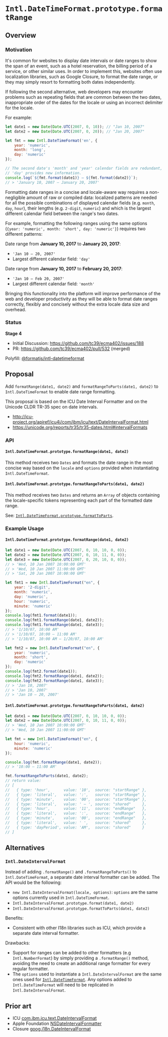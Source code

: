 # `Intl.DateTimeFormat.prototype.formatRange`

## Overview

### Motivation

It's common for websites to display date intervals or date ranges to show the
span of an event, such as a hotel reservation, the billing period of a
service, or other similar uses. In order to implement this, websites often
use localization libraries, such as Google Closure, to format the date range,
or they may simply resort to formatting both dates independently.

If following the second alternative, web developers may encounter problems such
as repeating fields that are common between the two dates, inappropriate order
of the dates for the locale or using an incorrect delimiter for the locale.

For example:

```javascript
let date1 = new Date(Date.UTC(2007, 0, 10)); // "Jan 10, 2007"
let date2 = new Date(Date.UTC(2007, 0, 20)); // "Jan 20, 2007"

let fmt = new Intl.DateTimeFormat('en', {
    year: 'numeric',
    month: 'long',
    day: 'numeric'
});

// The second date's 'month' and 'year' calendar fields are redundant, only
// 'day' provides new information.
console.log(`${fmt.format(date1)} – ${fmt.format(date2)}`);
// > 'January 10, 2007 – January 20, 2007'
```

Formatting date ranges in a concise and locale-aware way requires a
non-negligible amount of raw or compiled data: localized patterns are needed for
all the possible combinations of displayed calendar fields (e.g. `month`, `day`,
`hour`), their lengths (e.g. `2-digit`, `numeric`) and which is the largest
different calendar field between the range's two dates.

For example, formatting the following ranges using the same options (`{year:
'numeric', month: 'short', day: 'numeric'}`) requires two different patterns:

Date range from **January 10, 2017** to **January 20, 2017**:

* `'Jan 10 – 20, 2007'`
* Largest different calendar field: `'day'`

Date range from **January 10, 2017** to **February 20, 2017**:

* `'Jan 10 – Feb 20, 2007'`
* Largest different calendar field: `'month'`

Bringing this functionality into the platform will improve performance of the
web and developer productivity as they will be able to format date ranges
correctly, flexibly and concisely without the extra locale data size and
overhead.

### Status

**Stage 4**

* Initial Discussion: https://github.com/tc39/ecma402/issues/188
* PR: https://github.com/tc39/ecma402/pull/532 (merged)

Polyfill: [@formatjs/intl-datetimeformat](https://www.npmjs.com/package/@formatjs/intl-datetimeformat)

## Proposal

Add `formatRange(date1, date2)` and `formatRangeToParts(date1, date2)` to
`Intl.DateTimeFormat` to enable date range formatting.

This proposal is based on the ICU Date Interval Formatter and on the Unicode
CLDR TR-35 spec on date intervals.

*   http://icu-project.org/apiref/icu4j/com/ibm/icu/text/DateIntervalFormat.html
*   https://unicode.org/reports/tr35/tr35-dates.html#intervalFormats

### API

#### `Intl.DateTimeFormat.prototype.formatRange(date1, date2)`

This method receives two `Dates` and formats the date range in the most concise
way based on the `locale` and `options` provided when instantiating
`Intl.DateTimeFormat`.

#### `Intl.DateTimeFormat.prototype.formatRangeToParts(date1, date2)`

This method receives two `Dates` and returns an `Array` of objects containing
the locale-specific tokens representing each part of the formatted date range.

See:
[`Intl.DateTimeFormat.prototype.formatToParts`](https://developer.mozilla.org/en-US/docs/Web/JavaScript/Reference/Global_Objects/DateTimeFormat/formatToParts).

### Example Usage

#### `Intl.DateTimeFormat.prototype.formatRange(date1, date2)`

```javascript
let date1 = new Date(Date.UTC(2007, 0, 10, 10, 0, 0));
let date2 = new Date(Date.UTC(2007, 0, 10, 11, 0, 0));
let date3 = new Date(Date.UTC(2007, 0, 20, 10, 0, 0));
// > 'Wed, 10 Jan 2007 10:00:00 GMT'
// > 'Wed, 10 Jan 2007 11:00:00 GMT'
// > 'Sat, 20 Jan 2007 10:00:00 GMT'

let fmt1 = new Intl.DateTimeFormat("en", {
    year: '2-digit',
    month: 'numeric',
    day: 'numeric',
    hour: 'numeric',
    minute: 'numeric'
});
console.log(fmt1.format(date1));
console.log(fmt1.formatRange(date1, date2));
console.log(fmt1.formatRange(date1, date3));
// > '1/10/07, 10:00 AM'
// > '1/10/07, 10:00 – 11:00 AM'
// > '1/10/07, 10:00 AM – 1/20/07, 10:00 AM'

let fmt2 = new Intl.DateTimeFormat("en", {
    year: 'numeric',
    month: 'short',
    day: 'numeric'
});
console.log(fmt2.format(date1));
console.log(fmt2.formatRange(date1, date2));
console.log(fmt2.formatRange(date1, date3));
// > 'Jan 10, 2007'
// > 'Jan 10, 2007'
// > 'Jan 10 – 20, 2007'
```

#### `Intl.DateTimeFormat.prototype.formatRangeToParts(date1, date2)`

```javascript
let date1 = new Date(Date.UTC(2007, 0, 10, 10, 0, 0));
let date2 = new Date(Date.UTC(2007, 0, 10, 11, 0, 0));
// > 'Wed, 10 Jan 2007 10:00:00 GMT'
// > 'Wed, 10 Jan 2007 11:00:00 GMT'

let fmt = new Intl.DateTimeFormat("en", {
    hour: 'numeric',
    minute: 'numeric'
});

console.log(fmt.formatRange(date1, date2));
// > '10:00 – 11:00 AM'

fmt.formatRangeToParts(date1, date2);
// return value:
// [
//   { type: 'hour',      value: '10',  source: "startRange" },
//   { type: 'literal',   value: ':',   source: "startRange" },
//   { type: 'minute',    value: '00',  source: "startRange" },
//   { type: 'literal',   value: ' – ', source: "shared"     },
//   { type: 'hour',      value: '11',  source: "endRange"   },
//   { type: 'literal',   value: ':',   source: "endRange"   },
//   { type: 'minute',    value: '00',  source: "endRange"   },
//   { type: 'literal',   value: ' ',   source: "shared"     },
//   { type: 'dayPeriod', value: 'AM',  source: "shared"     }
// ]
```

## Alternatives

### `Intl.DateIntervalFormat`

Instead of adding `.formatRange()` and `.formatRangeToParts()` to
`Intl.DateTimeFormat`, a separate date interval formatter can be added. The API
would be the following:

*   `new Intl.DateIntervalFormat(locale, options)`: `options` are the same
    options currently used in `Intl.DateTimeFormat`.
*   `Intl.DateIntervalFormat.prototype.format(date1, date2)`
*   `Intl.DateIntervalFormat.prototype.formatToParts(date1, date2)`

Benefits:

*   Consistent with other I18n libraries such as ICU, which provide a separate
    date interval formatter.

Drawbacks:

*   Support for ranges can be added to other formatters (e.g
    `Intl.NumberFormat`) by simply providing a `.formatRange()` method, avoiding
    the need to create an additional range formatter for every regular
    formatter.
*   The `options` used to instantiate a `Intl.DateIntervalFormat` are the same
    ones used for
    [`Intl.DateTimeFormat`](https://developer.mozilla.org/en-US/docs/Web/JavaScript/Reference/Global_Objects/DateTimeFormat).
    Any options added to `Intl.DateTimeFormat` will need to be replicated in
    `Intl.DateIntervalFormat`.

## Prior art

*   ICU
    [com.ibm.icu.text.DateIntervalFormat](http://icu-project.org/apiref/icu4j/com/ibm/icu/text/DateIntervalFormat.html)
*   Apple Foundation
    [NSDateIntervalFormatter](https://developer.apple.com/documentation/foundation/nsdateintervalformatter)
*   Closure
    [goog.i18n.DateIntervalFormat](https://google.github.io/closure-library/api/goog.i18n.DateIntervalFormat.html)
